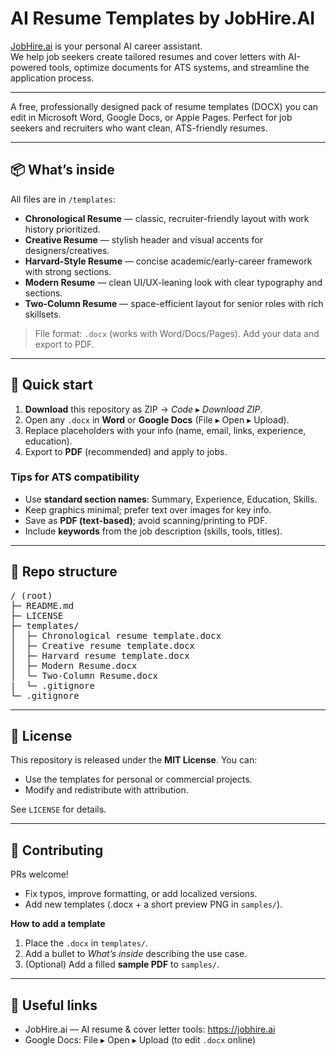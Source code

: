 # AI Resume Templates by JobHire.AI

[JobHire.ai](https://jobhire.AI) is your personal AI career assistant.  
We help job seekers create tailored resumes and cover letters with AI-powered tools, optimize documents for ATS systems, and streamline the application process.

---

A free, professionally designed pack of resume templates (DOCX) you can edit in Microsoft Word, Google Docs, or Apple Pages. Perfect for job seekers and recruiters who want clean, ATS-friendly resumes.

---

## 📦 What’s inside

All files are in `/templates`:

- **Chronological Resume** — classic, recruiter-friendly layout with work history prioritized.  
- **Creative Resume** — stylish header and visual accents for designers/creatives.  
- **Harvard-Style Resume** — concise academic/early-career framework with strong sections.  
- **Modern Resume** — clean UI/UX-leaning look with clear typography and sections.  
- **Two-Column Resume** — space-efficient layout for senior roles with rich skillsets.  

> File format: `.docx` (works with Word/Docs/Pages). Add your data and export to PDF.

---

## 🚀 Quick start

1. **Download** this repository as ZIP → *Code* ▸ *Download ZIP*.  
2. Open any `.docx` in **Word** or **Google Docs** (File ▸ Open ▸ Upload).  
3. Replace placeholders with your info (name, email, links, experience, education).  
4. Export to **PDF** (recommended) and apply to jobs.

### Tips for ATS compatibility
- Use **standard section names**: Summary, Experience, Education, Skills.  
- Keep graphics minimal; prefer text over images for key info.  
- Save as **PDF (text-based)**; avoid scanning/printing to PDF.  
- Include **keywords** from the job description (skills, tools, titles).  

---

## 🧩 Repo structure
<pre>
/ (root)
├─ README.md
├─ LICENSE
├─ templates/
│  ├─ Chronological resume template.docx
│  ├─ Creative resume template.docx
│  ├─ Harvard resume template.docx
│  ├─ Modern Resume.docx
│  └─ Two-Column Resume.docx
|  └─ .gitignore
└─ .gitignore
</pre>

---

## 📝 License

This repository is released under the **MIT License**. You can:
- Use the templates for personal or commercial projects.  
- Modify and redistribute with attribution.  

See `LICENSE` for details.

---

## 🤝 Contributing

PRs welcome!  
- Fix typos, improve formatting, or add localized versions.  
- Add new templates (.docx + a short preview PNG in `samples/`).  

**How to add a template**  
1. Place the `.docx` in `templates/`.  
2. Add a bullet to *What’s inside* describing the use case.  
3. (Optional) Add a filled **sample PDF** to `samples/`.  

---

## 🔗 Useful links
- JobHire.ai — AI resume & cover letter tools: https://jobhire.ai  
- Google Docs: File ▸ Open ▸ Upload (to edit `.docx` online) 
